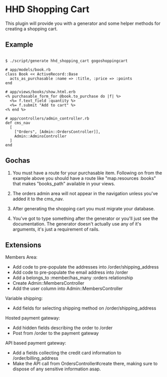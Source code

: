 # HHD Shopping Cart

This plugin will provide you with a generator and some helper methods for creating a shopping cart.


## Example
 
~~~

$ ./script/generate hhd_shopping_cart gogoshoppingcart
 
# app/models/book.rb
class Book << ActiveRecord::Base
  acts_as_purchasable :name => :title, :price => :points
end
 
# app/views/books/show.html.erb
<% purchasable_form_for @book.to_purchase do |f| %>
  <%= f.text_field :quantity %>
  <%= f.submit "Add to cart" %>
<% end %>
 
# app/controllers/admin_controller.rb
def cms_nav
  [
    ["Orders", [Admin::OrdersController]],
    Admin::AdminsController
  ]
end

~~~

## Gochas

1. You must have a route for your purchasable item. Following on from the
example above you should have a route like "map.resources :books" that makes
"books_path" available in your views.

2. The orders admin area will not appear in the navigation unless you've added
it to the cms_nav.

3. After generating the shopping cart you must migrate your database.

4. You've got to type something after the generator or you'll just see the
documentation. The generator doesn't actually use any of it's arguments, it's
just a requirement of rails.


## Extensions

Members Area:

  - Add code to pre-populate the addresses into /order/shipping_address
  - Add code to pre-populate the email address into /order
  - Add a belongs_to :member/has_many :orders relationship
  - Create Admin::MembersController
  - Add the user column into Admin::MembersController

Variable shipping:
  
  - Add fields for selecting shipping method on /order/shipping_address

Hosted payment gateway:

  - Add hidden fields describing the order to /order
  - Post from /order to the payment gateway

API based payment gateway:

  - Add a fields collecting the credit card information to
    /order/billing_address
  - Make the API call from OrdersController#create there, making sure to dispose
    of any sensitive information asap.

